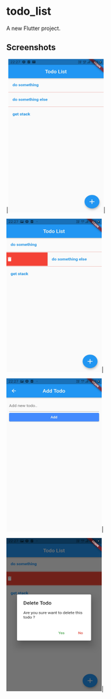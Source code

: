 # todo_list

A new Flutter project.

## Screenshots 

<!-- ![Screenshots](./screenshot/ss1.jpeg )-->

|<img src="./screenshot/ss1.jpeg" alt="screenshot" width="250" height='400'/>|

<img src="./screenshot/ss2.jpeg" alt="screenshot" width="250" height='400'/>|

<img src="./screenshot/ss3.jpeg" alt="screenshot" width="250" height='400'/>|

<img src="./screenshot/ss4.jpeg" alt="screenshot" width="250" height='400'/>|